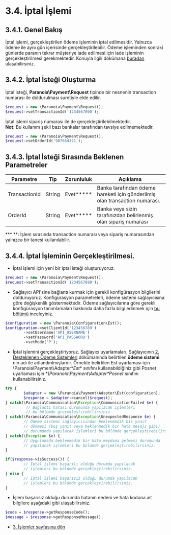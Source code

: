 # 3.4. İptal İşlemi

## 3.4.1. Genel Bakış

İptal işlemi, gerçekleştirilen ödeme işleminin iptal edilmesidir. Yalnızca ödeme ile aynı gün içerisinde gerçekleştirilebilir. Ödeme işleminden sonraki günlerde paranın tekrar müşteriye iade edilmesi için iade işleminin gerçekleştirilmesi gerekmektedir. Konuyla ilgili dökümana [buradan](/docs/35-iade-islemi.md) ulaşabilirsiniz.

## 3.4.2. İptal İsteği Oluşturma

İptal isteği, **Paranoia\Payment\Request**  tipinde bir nesnenin transaction numarası ile doldurulması suretiyle elde edilir.

```php
$request = new \Paranoia\Payment\Request();
$request->setTransactionId('1234567890');
```

İptal işlemi sipariş numarası ile de gerçekleştirilebilmektedir.<br />
**Not:** Bu kullanım şekli bazı bankalar tarafından tavsiye edilmemektedir.
```php
$request = new \Paranoia\Payment\Request();
$request->setOrderId('987654321');
```


## 3.4.3. İptal İsteği Sırasında Beklenen Parametreler

| Parametre | Tip | Zorunluluk | Açıklama |
| ----------| ---- | -------------- | -------------------- |
| TransactionId | String | Evet**\*** | Banka tarafından ödeme hareketi için gönderilmiş olan transaction numarası. |
| OrderId | String | Evet**\*** | Banka veya sizin tarafınızdan belirlenmiş olan sipariş numarası |
**\* **: İşlem sırasında transaction numarası veya sipariş numarasından yalnızca bir tanesi kullanılabilir.

## 3.4.4. İptal İşleminin Gerçekleştirilmesi.

* İptal işlemi için yeni bir iptal isteği oluşturuyoruz.
```php
$request = new \Paranoia\Payment\Request();
$request->setTransactionId('1234567890');
```

* Sağlayıcı API'sine bağlantı kurmak için gerekli konfigürasyon bilgilerini dolduruyoruz. Konfigürasyon parametreleri, ödeme sistemi sağlayıcısına göre değişkenlik göstermektedir. Ödeme sağlayıcılarına göre gerekli konfigürasyon tanımlamaları hakkında daha fazla bilgi edinmek için [bu bölümü]() inceleyiniz.
```php
$configuration = new \Paranoia\Configuration\Est();
$configuration->setClientId('123456789')
        ->setUsername('API_USERNAME')
        ->setPassword('API_PASSWORD')
        ->setMode('P');

```

* İptal işlemini gerçekleştiriyoruz. Sağlayıcı uyarlamaları, Sağlayıcının [2. Desteklenen Ödeme Sistemleri](/docs/2-desteklenen-odeme-sistemleri.md) dökümanında belirtilen **ödeme sistemi** nin adı ile adlandırılmışlardır. Örnekte belirtilen Est uyarlaması için \Paranoia\Payment\Adapter\**Est** sınıfını kullanabildiğiniz gibi Posnet uyarlaması için **\Paranoia\Payment\Adapter\**Posnet** sınıfını kullanabilirsiniz.
```php
try {
        $adapter = new \Paranoia\Payment\Adapter\Est(configuration);
        $response = $adapter->cancel($request);
} catch(\Paranoia\Communication\Exception\CommunicationFailed $e) {
         // Bağlantı hatası durumunda yapılacak işlemleri
         // bu bölümde greçekleştirebilirsiniz.
} catch(\Paranoia\Communication\Exception\UnexpectedResponse $e) {
        // Ödeme sistemi sağlayıcısından beklenmedik bir yanıt
        // dönmesi (boş yanıt veya beklenmedik bir hata mesajı gibi)
        // durumunda yapılacak işlemleri bu bölümde gerçekleştirebilirsiniz.
} catch(\Exception $e) {
        // Uygulamada beklenmedik bir hata meydana gelmesi durumunda
        // yapılacak işlemleri bu bölümde gerçekleştirebilirsiniz.
}

if($response->isSuccess()) {
        // İptal işlemi başarılı olduğu durumda yapılacak
        // işlemleri bu bölümde gerçekleştirebilirsiniz.
} else {
        // İptal işlemi başarısız olduğu durumda yapılacak
        // işlemleri bu bölümde gerçekleştirebilirsiniz.
}
```

* İşlem başarısız olduğu durumda hatanın nedeni ve hata koduna ait bilgilere aşağıdaki gibi ulaşabilirsiniz.
```php
$code = $response->getResponseCode();
$message = $response->getResponseMessage();
```

* [3. İşlemler sayfasına dön](/docs/3-islemler.md)